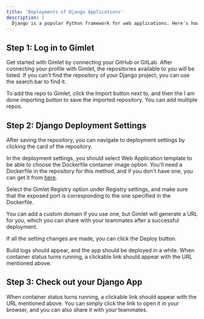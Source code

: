 ```yaml
---
title: 'Deployments of Django Applications'
description: |
  Django is a popular Python framework for web applications. Here's how you can deploy it with Gimlet.
---
```


## Step 1: Log in to Gimlet

Get started with Gimlet by connecting your GitHub or GitLab. After connecting your profile with Gimlet, the repositories available to you will be listed. If you can't find the repository of your Django project, you can use the search bar to find it.

To add the repo to Gimlet, click the Import button next to, and then the I am done importing button to save the imported repository. You can add multiple repos.

## Step 2: Django Deployment Settings

After saving the repository, you can navigate to deployment settings by clicking the card of the repository.

In the deployment settings, you should select Web Application template to be able to choose the Dockerfile container image option. You'll need a Dockerfile in the repository for this method, and if you don't have one, you can get it from [here](https://github.com/YoucefGuichi/django-sample-app/blob/main/Dockerfile).

Select the Gimlet Registry option under Registry settings, and make sure that the exposed port is corresponding to the one specified in the Dockerfile.

You can add a custom domain if you use one, but Gimlet will generate a URL for you, which you can share with your teammates after a successful deployment.

If all the setting changes are made, you can click the Deploy button.

Build logs should appear, and the app should be deployed in a while. When container status turns running, a clickable link should appear with the URL mentioned above.

## Step 3: Check out your Django App

When container status turns running, a clickable link should appear with the URL mentioned above. You can simply click the link to open it in your browser, and you can also share it with your teammates.

